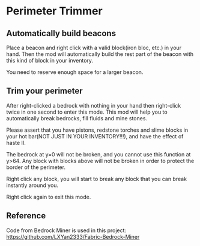 # Perimeter Trimmer

## Automatically build beacons

Place a beacon and right click with a valid block(iron bloc, etc.) in your hand. Then the mod will automatically build the rest part of the beacon with this kind of block in your inventory.

You need to reserve enough space for a larger beacon.

## Trim your perimeter

After right-clicked a bedrock with nothing in your hand then right-click twice in one second to enter this mode. This mod will help you to automatically break bedrocks, fill fluids and mine stones.

Please assert that you have pistons, redstone torches and slime blocks in your hot bar(NOT JUST IN YOUR INVENTORY!!!), and have the effect of haste II.

The bedrock at y=0 will not be broken, and you cannot use this function at y>64. Any block with blocks above will not be broken in order to protect the border of the perimeter.

Right click any block, you will start to break any block that you can break instantly around you.

Right click again to exit this mode.

## Reference

Code from Bedrock Miner is used in this project:
https://github.com/LXYan2333/Fabric-Bedrock-Miner